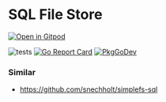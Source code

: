 # SQL File Store

<a href="https://gitpod.io/#https://github.com/gouniverse/sqlfilestore" style="float:right:"><img src="https://gitpod.io/button/open-in-gitpod.svg" alt="Open in Gitpod" loading="lazy"></a>

![tests](https://github.com/gouniverse/sqlfilestore/workflows/tests/badge.svg)
[![Go Report Card](https://goreportcard.com/badge/github.com/gouniverse/sqlfilestore)](https://goreportcard.com/report/github.com/gouniverse/sqlfilestore)
[![PkgGoDev](https://pkg.go.dev/badge/github.com/gouniverse/sqlfilestore)](https://pkg.go.dev/github.com/gouniverse/sqlfilestore)

### Similar

- https://github.com/snechholt/simplefs-sql
